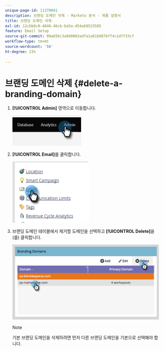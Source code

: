 ```yaml
---
unique-page-id: 11378041
description: 브랜딩 도메인 삭제 - Marketo 문서 - 제품 설명서
title: 브랜딩 도메인 삭제
exl-id: 12cbb8c0-4846-46cb-ba5a-d54a69523585
feature: Email Setup
source-git-commit: 09a656c3a0d0002edfa1a61b987bff4c1dff33cf
workflow-type: tm+mt
source-wordcount: '56'
ht-degree: 23%

---
```


# 브랜딩 도메인 삭제 {#delete-a-branding-domain}

1. **[!UICONTROL Admin]** 영역으로 이동합니다.

   ![](assets/delete-a-branding-domain-1.png)

1. **[!UICONTROL Email]**&#x200B;를 클릭합니다.

   ![](assets/delete-a-branding-domain-2.png)

1. 브랜딩 도메인 테이블에서 제거할 도메인을 선택하고 **[!UICONTROL Delete]**&#x200B;을(를) 클릭합니다.

   ![](assets/delete-a-branding-domain-3.png)

   >[!NOTE]
   >
   >기본 브랜딩 도메인을 삭제하려면 먼저 다른 브랜딩 도메인을 기본으로 선택해야 합니다.
